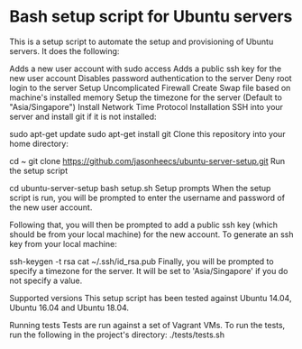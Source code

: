 # Bash setup script for Ubuntu servers


This is a setup script to automate the setup and provisioning of Ubuntu servers. It does the following:

Adds a new user account with sudo access
Adds a public ssh key for the new user account
Disables password authentication to the server
Deny root login to the server
Setup Uncomplicated Firewall
Create Swap file based on machine's installed memory
Setup the timezone for the server (Default to "Asia/Singapore")
Install Network Time Protocol
Installation
SSH into your server and install git if it is not installed:

sudo apt-get update
sudo apt-get install git
Clone this repository into your home directory:

cd ~
git clone https://github.com/jasonheecs/ubuntu-server-setup.git
Run the setup script

cd ubuntu-server-setup
bash setup.sh
Setup prompts
When the setup script is run, you will be prompted to enter the username and password of the new user account.

Following that, you will then be prompted to add a public ssh key (which should be from your local machine) for the new account. To generate an ssh key from your local machine:

ssh-keygen -t rsa
cat ~/.ssh/id_rsa.pub
Finally, you will be prompted to specify a timezone for the server. It will be set to 'Asia/Singapore' if you do not specify a value.

Supported versions
This setup script has been tested against Ubuntu 14.04, Ubuntu 16.04 and Ubuntu 18.04.

Running tests
Tests are run against a set of Vagrant VMs. To run the tests, run the following in the project's directory:
./tests/tests.sh
